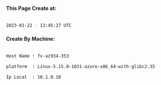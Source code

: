 
   
#### This Page Create at:

```bash

2023-01-22 - 13:45:27 UTC

```

#### Create By Machine:

```bash

Host Name : fv-az934-353

platform  : Linux-5.15.0-1031-azure-x86_64-with-glibc2.35

Ip Local  : 10.1.0.10

```

